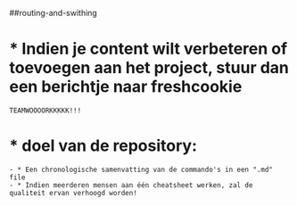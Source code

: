 ##routing-and-swithing
#  * Indien je content wilt verbeteren of toevoegen aan het project, stuur dan een berichtje naar freshcookie 
    TEAMWOOOORKKKKK!!! 
#  * doel van de repository: 
    - * Een chronologische samenvatting van de commando's in een ".md" file  
    - * Indien meerderen mensen aan één cheatsheet werken, zal de qualiteit ervan verhoogd worden!
 
